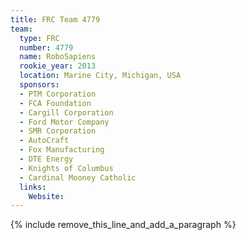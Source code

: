 ```yaml
---
title: FRC Team 4779
team:
  type: FRC
  number: 4779
  name: RoboSapiens
  rookie_year: 2013
  location: Marine City, Michigan, USA
  sponsors:
  - PTM Corporation
  - FCA Foundation
  - Cargill Corporation
  - Ford Motor Company
  - SMR Corporation
  - AutoCraft
  - Fox Manufacturing
  - DTE Energy
  - Knights of Columbus
  - Cardinal Mooney Catholic
  links:
    Website:
---
```


{% include remove_this_line_and_add_a_paragraph %}